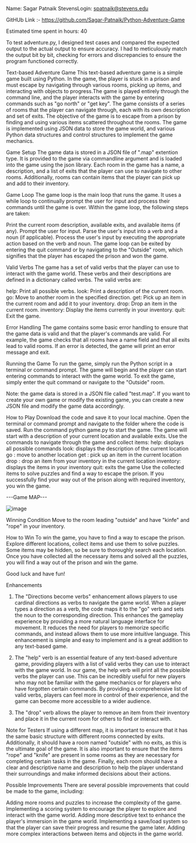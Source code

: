 Name: Sagar Patnaik
StevensLogin: spatnaik@stevens.edu

GitHUb Link :- https://github.com/Sagar-Patnaik/Python-Adventure-Game

Estimated time spent in hours: 40

To test adventure.py, I designed test cases and compared the expected output to the actual output to ensure accuracy. I had to meticulously match the output bit by bit, checking for errors and discrepancies to ensure the program functioned correctly.

Text-based Adventure Game
This text-based adventure game is a simple game built using Python. In the game, the player is stuck in a prison and must escape by navigating through various rooms, picking up items, and interacting with objects to progress.The game is played entirely through the command line, and the player interacts with the game by entering commands such as "go north" or "get key". The game consists of a series of rooms that the player can navigate through, each with its own description and set of exits. The objective of the game is to escape from a prison by finding and using various items scattered throughout the rooms. The game is implemented using JSON data to store the game world, and various Python data structures and control structures to implement the game mechanics.



Game Setup
The game data is stored in a JSON file of ".map" extention type. It is provided to the game via commandline argument and is loaded into the game using the json library. Each room in the game has a name, a description, and a list of exits that the player can use to navigate to other rooms. Additionally, rooms can contain items that the player can pick up and add to their inventory.

Game Loop
The game loop is the main loop that runs the game. It uses a while loop to continually prompt the user for input and process their commands until the game is over. Within the game loop, the following steps are taken:


Print the current room description, available exits, and available items (if any).
Prompt the user for input.
Parse the user's input into a verb and a noun (if applicable).
Process the user's input by executing the appropriate action based on the verb and noun.
The game loop can be exited by entering the quit command or by navigating to the "Outside" room, which signifies that the player has escaped the prison and won the game.


Valid Verbs
The game has a set of valid verbs that the player can use to interact with the game world. These verbs and their descriptions are defined in a dictionary called verbs. The valid verbs are:

help: Print all possible verbs.
look: Print a description of the current room.
go: Move to another room in the specified direction.
get: Pick up an item in the current room and add it to your inventory.
drop: Drop an item in the current room.
inventory: Display the items currently in your inventory.
quit: Exit the game.


Error Handling
The game contains some basic error handling to ensure that the game data is valid and that the player's commands are valid. For example, the game checks that all rooms have a name field and that all exits lead to valid rooms. If an error is detected, the game will print an error message and exit.


Running the Game
To run the game, simply run the Python script in a terminal or command prompt. The game will begin and the player can start entering commands to interact with the game world. To exit the game, simply enter the quit command or navigate to the "Outside" room.

Note: the game data is stored in a JSON file called "test.map". If you want to create your own game or modify the existing game, you can create a new JSON file and modify the game data accordingly.


How to Play
Download the code and save it to your local machine.
Open the terminal or command prompt and navigate to the folder where the code is saved.
Run the command python game.py to start the game.
The game will start with a description of your current location and available exits.
Use the commands to navigate through the game and collect items:
help: displays all possible commands
look: displays the description of the current location
go <direction>: move to another location
get <item>: pick up an item in the current location
drop <item>: drop an item from your inventory in the current location
inventory: displays the items in your inventory
quit: exits the game
Use the collected items to solve puzzles and find a way to escape the prison.
If you successfully find your way out of the prison along with required inventory, you win the game.


 ---Game MAP---
  
![image](https://user-images.githubusercontent.com/129694148/229389599-d8f43c6a-bbf5-4536-884d-3062140101dc.png)




Winning Condition
Move to the room leading "outside" and have "kinfe" and "rope" in your inventory.

How to Win
To win the game, you have to find a way to escape the prison. Explore different locations, collect items and use them to solve puzzles. Some items may be hidden, so be sure to thoroughly search each location. Once you have collected all the necessary items and solved all the puzzles, you will find a way out of the prison and win the game.

Good luck and have fun!


Enhancements
1. The "Directions become verbs" enhancement allows players to use cardinal directions as verbs to navigate the game world. When a player types a direction as a verb, the code maps it to the "go" verb and sets the noun to the corresponding direction. This enhances the gameplay experience by providing a more natural language interface for movement. It reduces the need for players to memorize specific commands, and instead allows them to use more intuitive language. This enhancement is simple and easy to implement and is a great addition to any text-based game.

2. The "help" verb is an essential feature of any text-based adventure game, providing players with a list of valid verbs they can use to interact with the game world. In our game, the help verb will print all the possible verbs the player can use. This can be incredibly useful for new players who may not be familiar with the game mechanics or for players who have forgotten certain commands. By providing a comprehensive list of valid verbs, players can feel more in control of their experience, and the game can become more accessible to a wider audience.

3. The "drop" verb allows the player to remove an item from their inventory and place it in the current room for others to find or interact with.



Note for Testers
If using a different map, it is important to ensure that it has the same basic structure with different rooms connected by exits. Additionally, it should have a room named "outside" with no exits, as this is the ultimate goal of the game. It is also important to ensure that the items "rope" and "knife" are present in some rooms as they are necessary for completing certain tasks in the game. Finally, each room should have a clear and descriptive name and description to help the player understand their surroundings and make informed decisions about their actions.


Possible Improvements
There are several possible improvements that could be made to the game, including:

Adding more rooms and puzzles to increase the complexity of the game.
Implementing a scoring system to encourage the player to explore and interact with the game world.
Adding more descriptive text to enhance the player's immersion in the game world.
Implementing a save/load system so that the player can save their progress and resume the game later.
Adding more complex interactions between items and objects in the game world.
